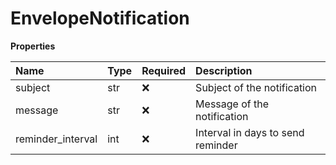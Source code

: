 # EnvelopeNotification

**Properties**

| Name              | Type | Required | Description                       |
| :---------------- | :--- | :------- | :-------------------------------- |
| subject           | str  | ❌       | Subject of the notification       |
| message           | str  | ❌       | Message of the notification       |
| reminder_interval | int  | ❌       | Interval in days to send reminder |
